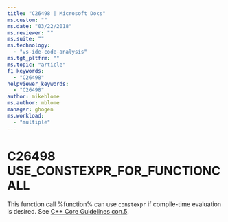 ```yaml
---
title: "C26498 | Microsoft Docs"
ms.custom: ""
ms.date: "03/22/2018"
ms.reviewer: ""
ms.suite: ""
ms.technology: 
  - "vs-ide-code-analysis"
ms.tgt_pltfrm: ""
ms.topic: "article"
f1_keywords: 
  - "C26498"
helpviewer_keywords: 
  - "C26498"
author: mikeblome
ms.author: mblome
manager: ghogen
ms.workload: 
  - "multiple"
---
```

# C26498 USE_CONSTEXPR_FOR_FUNCTIONCALL

This function call %function% can use `constexpr` if compile-time evaluation is desired. See [C++ Core Guidelines con.5](https://github.com/isocpp/CppCoreGuidelines/blob/master/CppCoreGuidelines.md#Rconst-constexpr).
